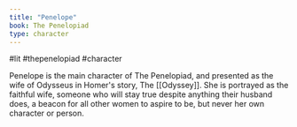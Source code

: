 ```yaml
---
title: "Penelope"
book: The Penelopiad
type: character
---
```

#lit #thepenelopiad #character

Penelope is the main character of The Penelopiad, and presented as the wife of Odysseus in Homer's story, The [[Odyssey]]. She is portrayed as the faithful wife, someone who will stay true despite anything their husband does, a beacon for all other women to aspire to be, but never her own character or person.
